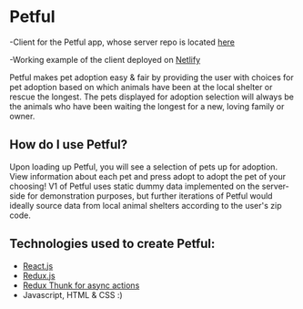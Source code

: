 # Petful

-Client for the Petful app, whose server repo is located [here](https://github.com/owcollier/petful-server)

-Working example of the client deployed on [Netlify](https://wonderful-nightingale-981bcd.netlify.com/)

Petful makes pet adoption easy & fair by providing the user with choices for pet adoption based on which animals have been at the local shelter or rescue the longest. The pets displayed for adoption selection will always be the animals who have been waiting the longest for a new, loving family or owner.

## How do I use Petful?

Upon loading up Petful, you will see a selection of pets up for adoption. View information about each pet and press adopt to adopt the pet of your choosing! V1 of Petful uses static dummy data implemented on the server-side for demonstration purposes, but further iterations of Petful would ideally source data from local animal shelters according to the user's zip code.

## Technologies used to create Petful:

- [React.js](https://reactjs.org/)
- [Redux.js](https://redux.js.org/)
- [Redux Thunk for async actions](https://github.com/gaearon/redux-thunk)
- Javascript, HTML & CSS :)
